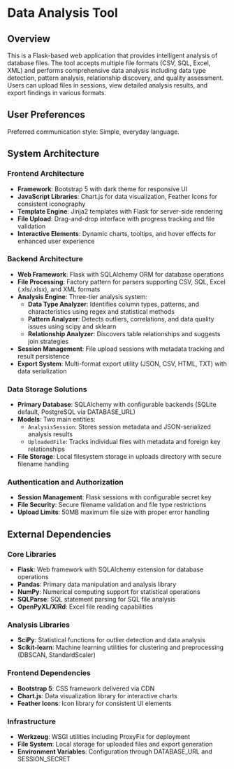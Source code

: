 # Data Analysis Tool

## Overview

This is a Flask-based web application that provides intelligent analysis of database files. The tool accepts multiple file formats (CSV, SQL, Excel, XML) and performs comprehensive data analysis including data type detection, pattern analysis, relationship discovery, and quality assessment. Users can upload files in sessions, view detailed analysis results, and export findings in various formats.

## User Preferences

Preferred communication style: Simple, everyday language.

## System Architecture

### Frontend Architecture
- **Framework**: Bootstrap 5 with dark theme for responsive UI
- **JavaScript Libraries**: Chart.js for data visualization, Feather Icons for consistent iconography
- **Template Engine**: Jinja2 templates with Flask for server-side rendering
- **File Upload**: Drag-and-drop interface with progress tracking and file validation
- **Interactive Elements**: Dynamic charts, tooltips, and hover effects for enhanced user experience

### Backend Architecture
- **Web Framework**: Flask with SQLAlchemy ORM for database operations
- **File Processing**: Factory pattern for parsers supporting CSV, SQL, Excel (.xls/.xlsx), and XML formats
- **Analysis Engine**: Three-tier analysis system:
  - **Data Type Analyzer**: Identifies column types, patterns, and characteristics using regex and statistical methods
  - **Pattern Analyzer**: Detects outliers, correlations, and data quality issues using scipy and sklearn
  - **Relationship Analyzer**: Discovers table relationships and suggests join strategies
- **Session Management**: File upload sessions with metadata tracking and result persistence
- **Export System**: Multi-format export utility (JSON, CSV, HTML, TXT) with data serialization

### Data Storage Solutions
- **Primary Database**: SQLAlchemy with configurable backends (SQLite default, PostgreSQL via DATABASE_URL)
- **Models**: Two main entities:
  - `AnalysisSession`: Stores session metadata and JSON-serialized analysis results
  - `UploadedFile`: Tracks individual files with metadata and foreign key relationships
- **File Storage**: Local filesystem storage in uploads directory with secure filename handling

### Authentication and Authorization
- **Session Management**: Flask sessions with configurable secret key
- **File Security**: Secure filename validation and file type restrictions
- **Upload Limits**: 50MB maximum file size with proper error handling

## External Dependencies

### Core Libraries
- **Flask**: Web framework with SQLAlchemy extension for database operations
- **Pandas**: Primary data manipulation and analysis library
- **NumPy**: Numerical computing support for statistical operations
- **SQLParse**: SQL statement parsing for SQL file analysis
- **OpenPyXL/XlRd**: Excel file reading capabilities

### Analysis Libraries
- **SciPy**: Statistical functions for outlier detection and data analysis
- **Scikit-learn**: Machine learning utilities for clustering and preprocessing (DBSCAN, StandardScaler)

### Frontend Dependencies
- **Bootstrap 5**: CSS framework delivered via CDN
- **Chart.js**: Data visualization library for interactive charts
- **Feather Icons**: Icon library for consistent UI elements

### Infrastructure
- **Werkzeug**: WSGI utilities including ProxyFix for deployment
- **File System**: Local storage for uploaded files and export generation
- **Environment Variables**: Configuration through DATABASE_URL and SESSION_SECRET